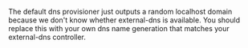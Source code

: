 The default dns provisioner just outputs a random localhost domain because we don't know whether external-dns is available. You should replace this with your own dns name generation that matches your external-dns controller.